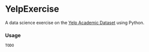 # YelpExercise

A data science exercise on the [Yelp Academic Dataset](https://www.yelp.com/dataset_challenge/dataset) using Python.

### Usage
```
TODO
```
